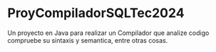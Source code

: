 # ProyCompiladorSQLTec2024
Un proyecto en Java para realizar un Compilador que analize codigo compruebe su sintaxis y semantica, entre otras cosas.
